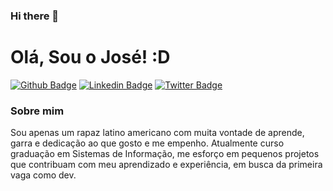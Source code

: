 ### Hi there 👋

# Olá, Sou o José! :D

[![Github Badge](https://img.shields.io/badge/-Github-000?style=flat-square&logo=Github&logoColor=white&link=https://github.com/psousaj)](https://github.com/fagnerpsantos)
[![Linkedin Badge](https://img.shields.io/badge/-LinkedIn-blue?style=flat-square&logo=Linkedin&logoColor=white&link=https://www.linkedin.com/in/psousaj/)](https://www.linkedin.com/in/psousaj/)
[![Twitter Badge](https://img.shields.io/badge/-Twitter-1ca0f1?style=flat-square&labelColor=1ca0f1&logo=twitter&logoColor=white&link=https://twitter.com/psousaj)](https://twitter.com/psousaj)

### Sobre mim
Sou apenas um rapaz latino americano com muita vontade de aprende, garra e dedicação ao que gosto e me empenho.
Atualmente curso graduação em Sistemas de Informação, me esforço em pequenos projetos que contribuam com meu aprendizado e experiência, em busca da primeira vaga como dev.


